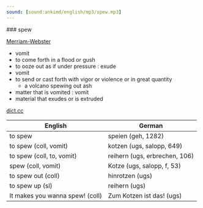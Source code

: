 ```yaml
---
sound: [sound:ankimd/english/mp3/spew.mp3]
---
```


\### spew

[Merriam-Webster](https://www.merriam-webster.com/dictionary/spew)

- vomit
- to come forth in a flood or gush
- to ooze out as if under pressure : exude
- vomit
- to send or cast forth with vigor or violence or in great quantity
    - a volcano spewing out ash
- matter that is vomited : vomit
- material that exudes or is extruded

[dict.cc](https://www.dict.cc/spew)

| English        | German       |
| -------------- | ------------ |
| to spew | speien (geh, 1282) |
| to spew (coll, vomit) | kotzen (ugs, salopp, 649) |
| to spew (coll, to, vomit) | reihern (ugs, erbrechen, 106) |
| spew (coll, vomit) | Kotze (ugs, salopp, f, 53) |
| to spew out (coll) | hinrotzen (ugs) |
| to spew up (sl) | reihern (ugs) |
| It makes you wanna spew! (coll) | Zum Kotzen ist das! (ugs) |

